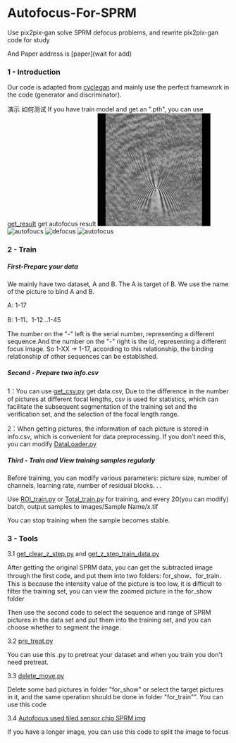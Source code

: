 # Autofocus-For-SPRM
Use pix2pix-gan solve SPRM defocus problems, and rewrite pix2pix-gan code for study

And Paper address is [paper](wait for add)
### 1 - Introduction
Our code is adapted from [cyclegan](https://github.com/eriklindernoren/PyTorch-GAN/tree/master/implementations/cyclegan)
and mainly use the perfect framework in the code (generator and discriminator).

演示
如何测试
If you have train model and get an ".pth", you can use [get_result](https://github.com/bevarb/Autofocus-for-SPRM/blob/master/plot/get_result.py) get autofocus result
![defouc](https://github.com/bevarb/Autofocus-for-SPRM/blob/master/img_for_README/roi_defoucs.png)
![autofoucs](https://github.com/bevarb/Autofocus-for-SPRM/blob/master/img_for_README/roi_foucs.png)
![defocus](https://github.com/bevarb/Autofocus-for-SPRM/blob/master/img_for_README/total_defoucs.png)
![autofocus](https://github.com/bevarb/Autofocus-for-SPRM/blob/master/img_for_README/total_foucs.png)

### 2 - Train

##### First-Prepare your data
We mainly have two dataset, A and B. The A is target of B. We use the name of the picture to bind A and B.

A: 1-17

B: 1-11、1-12...1-45

The number on the "-" left is the serial number, representing a different sequence.And the number on the
"-" right is the id, representing a different focus image. So 1-XX -> 1-17, according to this relationship, 
the binding relationship of other sequences can be established.

##### Second - Prepare two info.csv

1：You can use [get_csv.py](https://github.com/bevarb/Autofocus-for-SPRM/blob/master/data/get_csv.py) get data.csv, Due to the difference in the number of pictures at different focal lengths, 
csv is used for statistics, which can facilitate the subsequent segmentation of the training set and the verification set,
 and the selection of the focal length range.

2：When getting pictures, the information of each picture is stored in info.csv, which is convenient for data preprocessing.
 If you don’t need this, you can modify [DataLoader.py](https://github.com/bevarb/Autofocus-for-SPRM/DataLoader.py)
 
##### Third - Train and View training samples regularly
Before training, you can modify various parameters: picture size, number of channels, learning rate, number of residual blocks. . .

Use [ROI_train.py](https://github.com/bevarb/Autofocus-for-SPRM/ROI_train.py) or [Total_train.py](https://github.com/bevarb/Autofocus-for-SPRM/Total_train.py) for training, and every 20(you can modify) batch, output samples to
images/Sample Name/x.tif

You can stop training when the sample becomes stable.

### 3 - Tools

3.1 [get_clear_z_step.py](https://github.com/bevarb/Autofocus-for-SPRM/blob/master/data/get_clear_z_step.py) and [get_z_step_train_data.py](https://github.com/bevarb/Autofocus-for-SPRM/blob/master/data/get_z_step_train_data.py)

 After getting the original SPRM data, you can get the subtracted image through the first code, 
 and put them into two folders: for_show、for_train. This is because the intensity value of the picture is too low, it is
  difficult to filter the training set, you can view the zoomed picture in the for_show folder
  
Then use the second code to select the sequence and range of SPRM pictures in the data set and put them into the training set,
 and you can choose whether to segment the image.
 
3.2 [pre_treat.py](https://github.com/bevarb/Autofocus-for-SPRM/blob/master/data/pre_treat.py)

You can use this .py to pretreat your dataset and when you train you don't need pretreat.

3.3 [delete_move.py](https://github.com/bevarb/Autofocus-for-SPRM/blob/master/data/delete_move.py)

Delete some bad pictures in folder "for_show" or select the target pictures in it, and the same operation should be done 
in folder "for_train"". You can use this code

3.4 [Autofocus used tiled sensor chip SPRM img](https://github.com/bevarb/Autofocus-for-SPRM/blob/master/plot/get_longer_result.py)

If you have a longer image, you can use this code to split the image to focus
  




